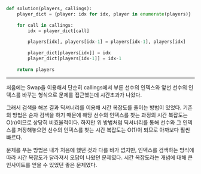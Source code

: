 ```python
def solution(players, callings):
    player_dict = {player: idx for idx, player in enumerate(players)}
    
    for call in callings:
        idx = player_dict[call]
        
        players[idx], players[idx-1] = players[idx-1], players[idx]
        
        player_dict[players[idx]] = idx
        player_dict[players[idx-1]] = idx-1
    
    return players
```
<hr>

처음에는 Swap을 이용해서 단순히 callings에서 부른 선수의 인덱스와 앞선 선수의 인덱스를 바꾸는 형식으로 문제를 접근했는데 시간초과가 나왔다.

그래서 검색을 해본 결과 딕셔너리를 이용해 시간 복잡도를 줄이는 방법이 있었다. 기존의 방법은 순차 검색을 하기 때문에 해당 선수의 인덱스를 찾는 과정의 시간 복잡도는 O(n)이므로 상당히 비효율적이다. 하지만 위 방법처럼 딕셔너리를 통해 선수와 그 인덱스를 저장해놓으면 선수의 인덱스를 찾는 시간 복잡도는 O(1)이 되므로 아까보다 훨씬 빠르다.

문제를 푸는 방법은 내가 처음에 했던 것과 다를 바가 없지만, 인덱스를 검색하는 방식에 따라 시간 복잡도가 달라져서 오답이 나왔던 문제였다. 시간 복잡도라는 개념에 대해 큰 인사이트를 얻을 수 있었던 좋은 문제였다.